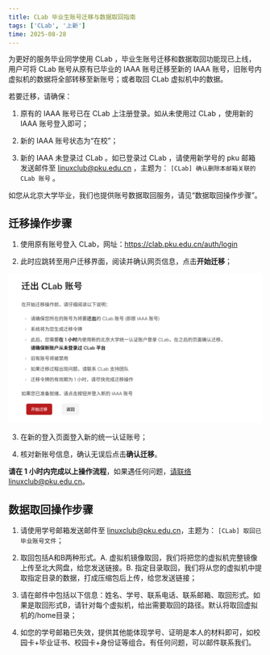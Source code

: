 ```yaml
---
title: CLab 毕业生账号迁移与数据取回指南
tags: ['CLab', '上新']
time: 2025-08-28
---
```


为更好的服务毕业同学使用 CLab ，毕业生账号迁移和数据取回功能现已上线，用户可将 CLab 账号从原有已毕业的 IAAA 账号迁移至新的 IAAA 账号，旧账号内虚拟机的数据将全部转移至新账号；或者取回 CLab 虚拟机中的数据。

若要迁移，请确保：

1. 原有的 IAAA 账号已在 CLab 上注册登录。如从未使用过 CLab ，使用新的 IAAA 账号登入即可；

2. 新的 IAAA 账号状态为“在校”；

3. 新的 IAAA 未登录过 CLab 。如已登录过 CLab ，请使用新学号的 pku 邮箱发送邮件至 linuxclub@pku.edu.cn ，主题为： `[CLab] 确认删除本邮箱关联的 CLab 账号` 。

如您从北京大学毕业，我们也提供账号数据取回服务，请见“数据取回操作步骤”。

## 迁移操作步骤

1. 使用原有账号登入 CLab，网址：https://clab.pku.edu.cn/auth/login

2. 此时应跳转至用户迁移界面，阅读并确认网页信息，点击**开始迁移**；

![开始迁移界面](./migration.png)

3. 在新的登入页面登入新的统一认证账号；

4. 核对新账号信息，确认无误后点击**确认迁移**。

**请在 1 小时内完成以上操作流程**，如果遇任何问题，请联络linuxclub@pku.edu.cn。

## 数据取回操作步骤

1. 请使用学号邮箱发送邮件至 linuxclub@pku.edu.cn，主题为： `[CLab] 取回已毕业账号文件`；

2. 取回包括A和B两种形式。A. 虚拟机镜像取回，我们将把您的虚拟机完整镜像上传至北大网盘，给您发送链接。B. 指定目录取回，我们将从您的虚拟机中提取指定目录的数据，打成压缩包后上传，给您发送链接；

3. 请在邮件中包括以下信息：姓名、学号、联系电话、联系邮箱、取回形式。如果是取回形式B，请针对每个虚拟机，给出需要取回的路径。默认将取回虚拟机的/home目录；

4. 如您的学号邮箱已失效，提供其他能体现学号、证明是本人的材料即可，如校园卡+毕业证书、校园卡+身份证等组合。有任何问题，可以邮件联系我们。
